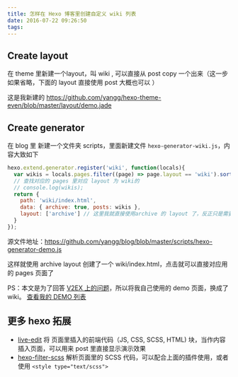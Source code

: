 ```yaml
---
title: 怎样在 Hexo 博客里创建自定义 wiki 列表
date: 2016-07-22 09:26:50
tags:
---
```

## Create layout
在 theme 里新建一个layout，叫 wiki , 可以直接从 post copy 一个出来（这一步如果省略，下面的 layout 直接使用 post 大概也可以 ）

这是我新建的 https://github.com/yangg/hexo-theme-even/blob/master/layout/demo.jade

## Create generator

在 blog 里 新建一个文件夹 scripts，里面新建文件 `hexo-generator-wiki.js`，内容大致如下

```js
hexo.extend.generator.register('wiki', function(locals){
  var wikis = locals.pages.filter((page) => page.layout == 'wiki').sort('-date');
  // 查找对应的 pages 里对应 layout 为 wiki的
  // console.log(wikis);
  return {
    path: 'wiki/index.html',
    data: { archive: true, posts: wikis },
    layout: ['archive'] // 这里我就直接使用archive 的 layout 了，反正只是需要一个列表
  }
});
```
源文件地址：https://github.com/yangg/blog/blob/master/scripts/hexo-generator-demo.js

这样就使用 archive layout 创建了一个 wiki/index.html，点击就可以直接对应用的 pages 页面了

PS：本文是为了回答 [V2EX 上的问题](http://www.v2ex.com/t/294046)，所以将我自己使用的 demo 页面，换成了 wiki。
[查看我的 DEMO 列表](/demo)

## 更多 hexo 拓展
* [live-edit](https://github.com/yangg/blog/blob/master/scripts/live-edit.js) 将 页面里插入的前端代码（JS, CSS, SCSS, HTML) 块，当作内容插入页面，可以用来 post 里直接显示演示效果
* [hexo-filter-scss](https://github.com/yangg/blog/blob/master/scripts/hexo-filter-scss.js) 解析页面里的 SCSS 代码，可以配合上面的插件使用，或者使用 `<style type="text/scss">`

